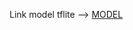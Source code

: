 Link model tflite --> [MODEL](https://drive.google.com/file/d/1zsu8LT4aPKYdHjCSnxD5cFWy0j3WVLfQ/view?usp=sharing)
